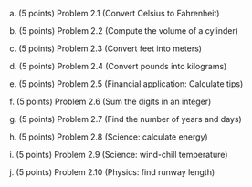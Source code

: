 a.	(5 points) Problem 2.1 (Convert Celsius to Fahrenheit)

b.	(5 points) Problem 2.2 (Compute the volume of a cylinder)

c.	(5 points) Problem 2.3 (Convert feet into meters)

d.	(5 points) Problem 2.4 (Convert pounds into kilograms)

e.	(5 points) Problem 2.5 (Financial application: Calculate tips)

f.	(5 points) Problem 2.6 (Sum the digits in an integer)

g.	(5 points) Problem 2.7 (Find the number of years and days)

h.	(5 points) Problem 2.8 (Science: calculate energy)

i.	(5 points) Problem 2.9 (Science: wind-chill temperature)

j.	(5 points) Problem 2.10 (Physics: find runway length)
